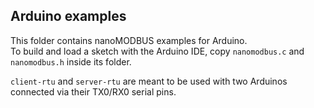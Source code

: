 ## Arduino examples

This folder contains nanoMODBUS examples for Arduino.   
To build and load a sketch with the Arduino IDE, copy `nanomodbus.c` and `nanomodbus.h` inside its folder.

`client-rtu` and `server-rtu` are meant to be used with two Arduinos connected via their TX0/RX0 serial pins.
